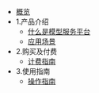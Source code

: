 

* [概览](/README.md)
* 1.产品介绍
   *  [什么是模型服务平台](/modelverse/introduction.md)
   *  [应用场景](/modelverse/introduction.md)
* 2.购买及付费
   * [计费指南](/modelverse/price.md)
* 3.使用指南
   * [操作指南](/modelverse/guide.md)

